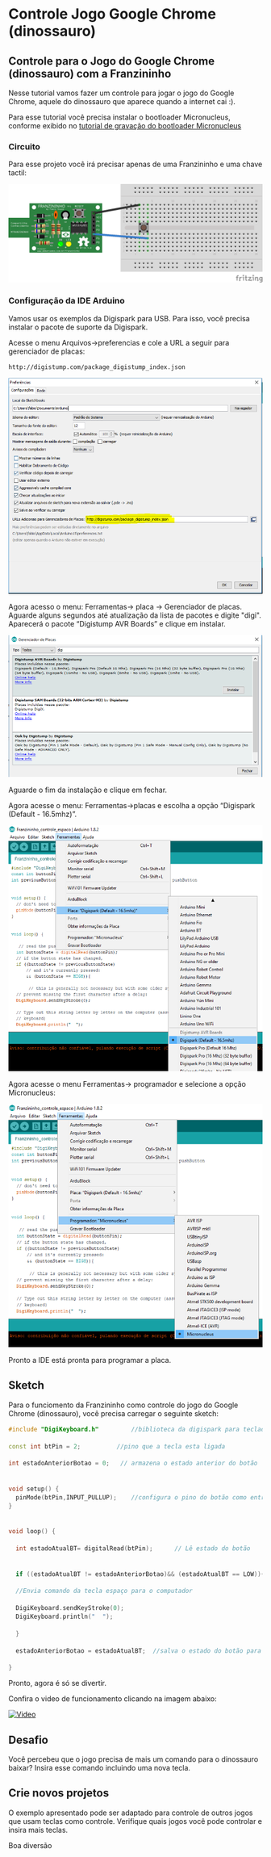 # Controle Jogo Google Chrome \(dinossauro\)

## Controle para o Jogo do Google Chrome \(dinossauro\) com a Franzininho

Nesse tutorial vamos fazer um controle para jogar o jogo do Google Chrome, aquele do dinossauro que aparece quando a internet cai :\).

Para esse tutorial você precisa instalar o bootloader Micronucleus, conforme exibido no [tutorial de gravação do bootloader Micronucleus](https://github.com/Franzininho/franzininho-docs/tree/master/02-Franzininho-DIY/Gravação%20do%20bootloader/Micronucleus)

### Circuito

Para esse projeto você irá precisar apenas de uma Franzininho e uma chave tactil:

![url](../.gitbook/assets/controle-jogo-google-chrome-dinossauro_circuito.png)

### Configuração da IDE Arduino

Vamos usar os exemplos da Digispark para USB. Para isso, você precisa instalar o pacote de suporte da Digispark.

Acesse o menu Arquivos-&gt;preferencias e cole a URL a seguir para gerenciador de placas:

```text
http://digistump.com/package_digistump_index.json
```

![](../.gitbook/assets/controle-jogo-google-chrome-dinossauro_image1.PNG)

Agora acesso o menu: Ferramentas-&gt; placa -&gt; Gerenciador de placas. Aguarde alguns segundos até atualização da lista de pacotes e digite "digi". Aparecerá o pacote “Digistump AVR Boards” e clique em instalar.

![instalar](../.gitbook/assets/controle-jogo-google-chrome-dinossauro_image2.PNG)

Aguarde o fim da instalação e clique em fechar.

Agora acesse o menu: Ferramentas-&gt;placas e escolha a opção “Digispark \(Default - 16.5mhz\)”.

![select board](../.gitbook/assets/controle-jogo-google-chrome-dinossauro_image3.png)

Agora acesse o menu Ferramentas-&gt; programador e selecione a opção Micronucleus:

![micronucleus](../.gitbook/assets/controle-jogo-google-chrome-dinossauro_image4.png)

Pronto a IDE está pronta para programar a placa.

## Sketch

Para o funciomento da Franzininho como controle do jogo do Google Chrome \(dinossauro\), você precisa carregar o seguinte sketch:

```cpp
#include "DigiKeyboard.h"         //biblioteca da digispark para teclado

const int btPin = 2;          //pino que a tecla esta ligada

int estadoAnteriorBotao = 0;   // armazena o estado anterior do botão


void setup() {
  pinMode(btPin,INPUT_PULLUP);    //configura o pino do botão como entrada com pullup habilitado
}


void loop() {

  int estadoAtualBT= digitalRead(btPin);      // Lê estado do botão


  if ((estadoAtualBT != estadoAnteriorBotao)&& (estadoAtualBT == LOW)){       //Se o botão foi pressionado e o seu estado mudou

  //Envia comando da tecla espaço para o computador

  DigiKeyboard.sendKeyStroke(0);
  DigiKeyboard.println("  ");

  }

  estadoAnteriorBotao = estadoAtualBT;  //salva o estado do botão para comparar na próxima leitura

}
```

Pronto, agora é só se divertir.

Confira o video de funcionamento clicando na imagem abaixo:

[![Video](http://img.youtube.com/vi/aMfCYi9xhcA/0.jpg)](http://www.youtube.com/watch?v=aMfCYi9xhcA)

## Desafio

Você percebeu que o jogo precisa de mais um comando para o dinossauro baixar? Insira esse comando incluindo uma nova tecla.

## Crie novos projetos

O exemplo apresentado pode ser adaptado para controle de outros jogos que usam teclas como controle. Verifique quais jogos você pode controlar e insira mais teclas.

Boa diversão

